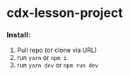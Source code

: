 # cdx-lesson-project

### Install:
1. Pull repo (or clone via URL)
2. run `yarn` or `npm i`
3. run `yarn dev` or `npm run dev`
